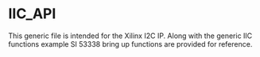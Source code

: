 # IIC_API

This generic file is intended for the Xilinx I2C IP. Along with the generic IIC functions
example SI 53338 bring up functions are provided for reference.

